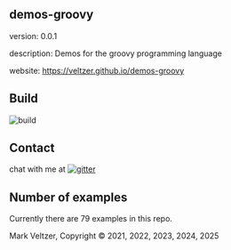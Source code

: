 ## demos-groovy

version: 0.0.1

description: Demos for the groovy programming language

website: https://veltzer.github.io/demos-groovy

## Build

![build](https://github.com/veltzer/demos-groovy/workflows/build/badge.svg)


## Contact

chat with me at [![gitter](https://badges.gitter.im/Join%20Chat.svg)](https://gitter.im/veltzer/mark.veltzer)

## Number of examples

Currently there are 79 examples in this repo.

Mark Veltzer, Copyright © 2021, 2022, 2023, 2024, 2025

